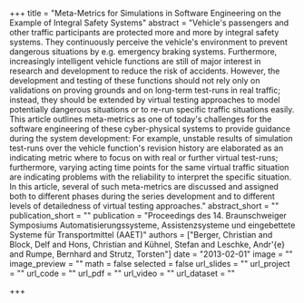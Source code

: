 +++
title = "Meta-Metrics for Simulations in Software Engineering on the Example of Integral Safety Systems"
abstract = "Vehicle's passengers and other traffic participants are protected more and more by integral safety systems. They continuously perceive the vehicle's environment to prevent dangerous situations by e.g. emergency braking systems. Furthermore, increasingly intelligent vehicle functions are still of major interest in research and development to reduce the risk of accidents. However, the development and testing of these functions should not rely only on validations on proving grounds and on long-term test-runs in real traffic; instead, they should be extended by virtual testing approaches to model potentially dangerous situations or to re-run specific traffic situations easily. This article outlines meta-metrics as one of today's challenges for the software engineering of these cyber-physical systems to provide guidance during the system development: For example, unstable results of simulation test-runs over the vehicle function's revision history are elaborated as an indicating metric where to focus on with real or further virtual test-runs; furthermore, varying acting time points for the same virtual traffic situation are indicating problems with the reliability to interpret the specific situation. In this article, several of such meta-metrics are discussed and assigned both to different phases during the series development and to different levels of detailedness of virtual testing approaches."
abstract_short = ""
publication_short = ""
publication = "Proceedings des 14. Braunschweiger Symposiums Automatisierungssysteme, Assistenzsysteme und eingebettete Systeme für Transportmittel (AAET)"
authors = ["Berger, Christian and Block, Delf and Hons, Christian and Kühnel, Stefan and Leschke, Andr'{e} and Rumpe, Bernhard and Strutz, Torsten"]
date = "2013-02-01"
image = ""
image_preview = ""
math = false
selected = false
url_slides = ""
url_project = ""
url_code = ""
url_pdf = ""
url_video = ""
url_dataset = ""

+++

